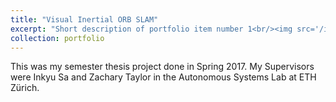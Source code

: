 ```yaml
---
title: "Visual Inertial ORB SLAM"
excerpt: "Short description of portfolio item number 1<br/><img src='/images/500x300.png'>"
collection: portfolio
---
```


This was my semester thesis project done in Spring 2017. My Supervisors were Inkyu Sa and Zachary Taylor in the Autonomous Systems Lab at ETH Zürich.